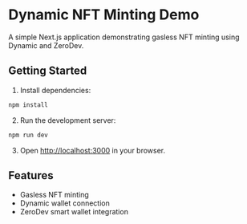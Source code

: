# Dynamic NFT Minting Demo

A simple Next.js application demonstrating gasless NFT minting using Dynamic and ZeroDev.

## Getting Started

1. Install dependencies:
```bash
npm install
```

2. Run the development server:
```bash
npm run dev
```

3. Open [http://localhost:3000](http://localhost:3000) in your browser.

## Features

- Gasless NFT minting
- Dynamic wallet connection
- ZeroDev smart wallet integration
